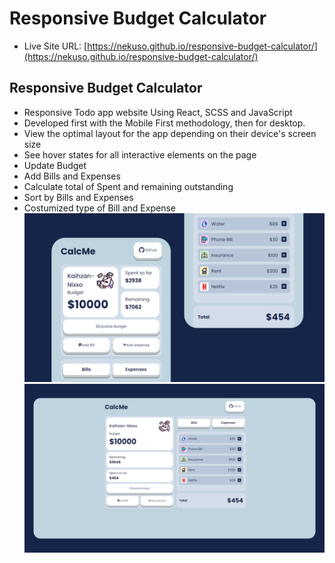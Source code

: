 # Responsive Budget Calculator

- Live Site URL: [https://nekuso.github.io/responsive-budget-calculator/](https://nekuso.github.io/responsive-budget-calculator/)

## Responsive Budget Calculator

- Responsive Todo app website Using React, SCSS and JavaScript
- Developed first with the Mobile First methodology, then for desktop.
- View the optimal layout for the app depending on their device's screen size
- See hover states for all interactive elements on the page
- Update Budget
- Add Bills and Expenses
- Calculate total of Spent and remaining outstanding
- Sort by Bills and Expenses
- Costumized type of Bill and Expense
![preview img](/preview.png)
![preview img](/preview2.png)
